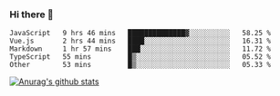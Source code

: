 ### Hi there 👋



<!--
**webB1an/webB1an** is a ✨ _special_ ✨ repository because its `README.md` (this file) appears on your GitHub profile.

Here are some ideas to get you started:

- 🔭 I’m currently working on ...
- 🌱 I’m currently learning ...
- 👯 I’m looking to collaborate on ...
- 🤔 I’m looking for help with ...
- 💬 Ask me about ...
- 📫 How to reach me: ...
- 😄 Pronouns: ...
- ⚡ Fun fact: ...
-->

<!--START_SECTION:waka-->
```text
JavaScript   9 hrs 46 mins   ██████████████▓░░░░░░░░░░   58.25 % 
Vue.js       2 hrs 44 mins   ████░░░░░░░░░░░░░░░░░░░░░   16.31 % 
Markdown     1 hr 57 mins    ███░░░░░░░░░░░░░░░░░░░░░░   11.72 % 
TypeScript   55 mins         █▒░░░░░░░░░░░░░░░░░░░░░░░   05.52 % 
Other        53 mins         █▒░░░░░░░░░░░░░░░░░░░░░░░   05.33 % 
```
<!--END_SECTION:waka-->


[![Anurag's github stats](https://github-readme-stats.vercel.app/api?username=webB1an&show_icons=true&theme=radical)](https://github.com/anuraghazra/github-readme-stats)

